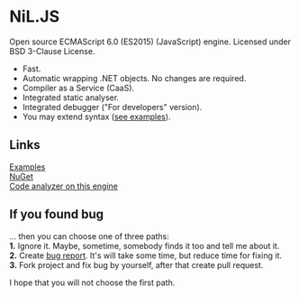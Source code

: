 
NiL.JS
======
    
Open source ECMAScript 6.0 (ES2015) (JavaScript) engine.
Licensed under BSD 3-Clause License.
    
* Fast.
* Automatic wrapping .NET objects. No changes are required.
* Compiler as a Service (CaaS).
* Integrated static analyser.
* Integrated debugger ("For developers" version).
* You may extend syntax ([see examples](https://github.com/nilproject/NiL.JS/tree/version-2.2/Examples/6.%20Syntax%20extensions)).

## Links

[Examples](https://github.com/nilproject/NiL.JS/tree/version-2.3/Examples)  
[NuGet](https://www.nuget.org/packages/NiL.JS)  
[Code analyzer on this engine](http://nilproject.net/linter.html)  

## If you found bug

... then you can choose one of three paths:  
  **1.** Ignore it. Maybe, sometime, somebody finds it too and tell me about it.  
  **2.** Create [bug report](https://github.com/nilproject/NiL.JS/issues). It's will take some time, but reduce time for fixing it.  
  **3.** Fork project and fix bug by yourself, after that create pull request.  

I hope that you will not choose the first path.
